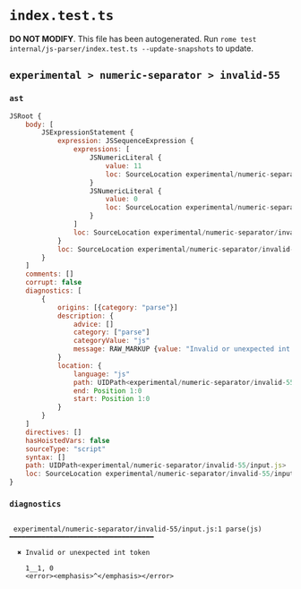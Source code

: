 # `index.test.ts`

**DO NOT MODIFY**. This file has been autogenerated. Run `rome test internal/js-parser/index.test.ts --update-snapshots` to update.

## `experimental > numeric-separator > invalid-55`

### `ast`

```javascript
JSRoot {
	body: [
		JSExpressionStatement {
			expression: JSSequenceExpression {
				expressions: [
					JSNumericLiteral {
						value: 11
						loc: SourceLocation experimental/numeric-separator/invalid-55/input.js 1:0-1:4
					}
					JSNumericLiteral {
						value: 0
						loc: SourceLocation experimental/numeric-separator/invalid-55/input.js 1:6-1:7
					}
				]
				loc: SourceLocation experimental/numeric-separator/invalid-55/input.js 1:0-1:7
			}
			loc: SourceLocation experimental/numeric-separator/invalid-55/input.js 1:0-1:7
		}
	]
	comments: []
	corrupt: false
	diagnostics: [
		{
			origins: [{category: "parse"}]
			description: {
				advice: []
				category: ["parse"]
				categoryValue: "js"
				message: RAW_MARKUP {value: "Invalid or unexpected int token"}
			}
			location: {
				language: "js"
				path: UIDPath<experimental/numeric-separator/invalid-55/input.js>
				end: Position 1:0
				start: Position 1:0
			}
		}
	]
	directives: []
	hasHoistedVars: false
	sourceType: "script"
	syntax: []
	path: UIDPath<experimental/numeric-separator/invalid-55/input.js>
	loc: SourceLocation experimental/numeric-separator/invalid-55/input.js 1:0-2:0
}
```

### `diagnostics`

```

 experimental/numeric-separator/invalid-55/input.js:1 parse(js) ━━━━━━━━━━━━━━━━━━━━━━━━━━━━━━━━━━━━

  ✖ Invalid or unexpected int token

    1__1, 0
    <error><emphasis>^</emphasis></error>


```

